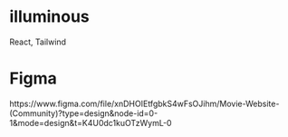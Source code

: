 # illuminous
React, Tailwind 

<h1>Figma</h1>
https://www.figma.com/file/xnDHOIEtfgbkS4wFsOJihm/Movie-Website-(Community)?type=design&node-id=0-1&mode=design&t=K4U0dc1kuOTzWymL-0